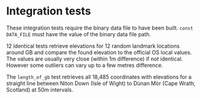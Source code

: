 # Integration tests

These integration tests require the binary data file to have been built. ``const DATA_FILE`` must have the value of the binary data file path.

12 identical tests retrieve elevations for 12 random landmark locations around GB and compare the found elevation to the official OS local values. The values are usually very close (within 1m difference) if not identical. However some outliers can vary up to a few metres difference.

The ``length_of_gb`` test retrieves all 18,485 coordinates with elevations for a straight line between Niton Down (Isle of Wight) to Dùnan Mòr (Cape Wrath, Scotland) at 50m intervals.